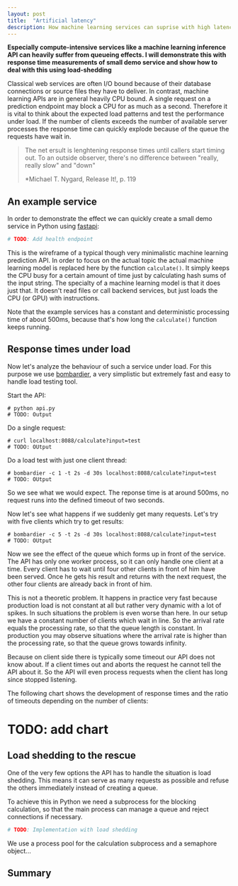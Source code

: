 ```yaml
---
layout: post
title:  "Artificial latency"
description: How machine learning services can suprise with high latency under load.
---
```


**Especially compute-intensive services like a machine learning inference API can heavily suffer from queueing effects. I will demonstrate this with response time measurements of small demo service and show how to deal with this using load-shedding**

Classical web services are often I/O bound because of their database connections or source files they have to deliver. In contrast, machine learning APIs are in general heavily CPU bound. A single request on a prediction endpoint may block a CPU for as much as a second. Therefore it is vital to think about the expected load patterns and test the performance under load. If the number of clients exceeds the number of available server processes the response time can quickly explode because of the queue the requests have wait in.

> The net ersult is lenghtening response times until callers start timing out. 
> To an outside observer, there's no difference between "really, really slow" and "down"
> 
> *Michael T. Nygard, Release It!, p. 119

## An example service
In order to demonstrate the effect we can quickly create a small demo service in Python using [fastapi](https://fastapi.tiangolo.com/):
```python
# TODO: Add health endpoint
```

This is the wireframe of a typical though very minimalistic machine learning prediction API. In order to focus on the actual topic the actual machine learning model is replaced here by the function `calculate()`. It simply keeps the CPU busy for a certain amount of time just by calculating hash sums of the input string. The specialty of a machine learning model is that it does just that. It doesn't read files or call backend services, but just loads the CPU (or GPU) with instructions.

Note that the example services has a constant and deterministic processing time of about 500ms, because that's how long the `calculate()` function keeps running.

## Response times under load
Now let's analyze the behaviour of such a service under load. For this purpose we use [bombardier](https://github.com/codesenberg/bombardier), a very simplistic but extremely fast and easy to handle load testing tool.

Start the API:
```shell
# python api.py
# TODO: Output
```

Do a single request:
```shell
# curl localhost:8088/calculate?input=test
# TODO: OUtput
```

Do a load test with just one client thread:
```shell
# bombardier -c 1 -t 2s -d 30s localhost:8088/calculate?input=test
# TODO: OUtput
```

So we see what we would expect. The reponse time is at around 500ms, no request runs into the defined timeout of two seconds.

Now let's see what happens if we suddenly get many requests. Let's try with five clients which try to get results:
```shell
# bombardier -c 5 -t 2s -d 30s localhost:8088/calculate?input=test
# TODO: OUtput
```

Now we see the effect of the queue which forms up in front of the service. The API has only one worker process, so it can only handle one client at a time. Every client has to wait until four other clients in front of him have been served. Once he gets his result and returns with the next request, the other four clients are already back in front of him. 

This is not a theoretic problem. It happens in practice very fast because production load is not constant at all but rather very dynamic with a lot of spikes. In such situations the problem is even worse than here. In our setup we have a constant number of clients which wait in line. So the arrival rate equals the processing rate, so that the queue length is constant. In production you may observe situations where the arrival rate is higher than the processing rate, so that the queue grows towards infinity.

Because on client side there is typically some timeout our API does not know about. If a client times out and aborts the request he cannot tell the API about it. So the API will even process requests when the client has long since stopped listening.

The following chart shows the development of response times and the ratio of timeouts depending on the number of clients:
# TODO: add chart

## Load shedding to the rescue
One of the very few options the API has to handle the situation is load shedding. This means it can serve as many requests as possible and refuse the others immediately instead of creating a queue.

To achieve this in Python we need a subprocess for the blocking calculation, so that the main process can manage a queue and reject connections if necessary.
```python
# TODO: Implementation with load shedding
```

We use a process pool for the calculation subprocess and a semaphore object...

## Summary

